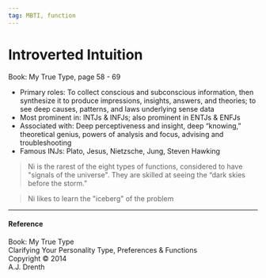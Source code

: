 ```yaml
---
tag: MBTI, function
---
```


# Introverted Intuition

Book: My True Type, page 58 - 69
- Primary roles: To collect conscious and subconscious information, then synthesize it to produce impressions, insights, answers, and theories; to see deep causes, patterns, and laws underlying sense data
- Most prominent in: INTJs & INFJs; also prominent in ENTJs & ENFJs 
- Associated with: Deep perceptiveness and insight, deep “knowing,” theoretical genius, powers of analysis and focus, advising and troubleshooting 
- Famous INJs: Plato, Jesus, Nietzsche, Jung, Steven Hawking

> Ni is the rarest of the eight types of functions, considered to have "signals of the universe". They are skilled at seeing the “dark skies before the storm.”

> Ni likes to learn the "iceberg" of the problem

---

#### Reference
Book: My True Type  
Clarifying Your Personality Type, Preferences & Functions  
Copyright © 2014  
A.J. Drenth